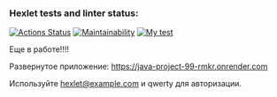 ### Hexlet tests and linter status:
[![Actions Status](https://github.com/Grad566/java-project-99/actions/workflows/hexlet-check.yml/badge.svg)](https://github.com/Grad566/java-project-99/actions)
[![Maintainability](https://api.codeclimate.com/v1/badges/624328207d690cb40d69/maintainability)](https://codeclimate.com/github/Grad566/java-project-99/maintainability)
[![My test](https://github.com/Grad566/java-project-99/actions/workflows/myTest.yml/badge.svg?event=push)](https://github.com/Grad566/java-project-99/actions/workflows/myTest.yml)


Еще в работе!!!!

Развернутое приложение: https://java-project-99-rmkr.onrender.com

Используйте hexlet@example.com и qwerty для авторизации.
